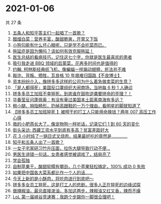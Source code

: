 # 2021-01-06

共 27 条

<!-- BEGIN ZHIHUVIDEO -->
<!-- 最后更新时间 Wed Jan 06 2021 15:22:46 GMT+0800 (CST) -->
1. [五条人和知乎答主们一起唱了一首歌？](https://www.zhihu.com/zvideo/1329450122263580672)
1. [醋熘白菜：营养丰富，酸甜脆爽，开胃又下饭](https://www.zhihu.com/zvideo/1329806412189806592)
1. [小狗勾能有什么坏心眼呢，只是学不会吃菜而已。](https://www.zhihu.com/zvideo/1328272243060088832)
1. [拖延症是因为懒吗？该如何有效克服拖延！](https://www.zhihu.com/zvideo/1329874390603968512)
1. [医生总结的看病技巧，记住这七个字，你就是医生最喜欢的患者](https://www.zhihu.com/zvideo/1330084209919524864)
1. [吸引我走进 BBQ 领域的启蒙菜，花再多时间也是值得的](https://www.zhihu.com/zvideo/1329445395777126400)
1. [约翰. 柯林斯经典纸飞机，像蝙蝠一样煽动翅膀，折法并不难](https://www.zhihu.com/zvideo/1329173205844623360)
1. [敲诈、背叛、牺牲，瓦良格 10 年艰难归国路【不良博士】](https://www.zhihu.com/zvideo/1329891032378060800)
1. [资本纷纷介入，像拼多多这样的公司为什么着急做卖菜的生意？](https://www.zhihu.com/zvideo/1329384701396688896)
1. [「是人都得死」美国反口罩组织大闹商场，当地每 6 秒 1 人确诊](https://www.zhihu.com/zvideo/1329814239184809984)
1. [拼多多员工加班不幸猝死。到底谁在鼓吹逆袭要拼命的歪理？！](https://www.zhihu.com/zvideo/1329549371952467968)
1. [华春莹反问蓬佩奥：有没有量过美国本土距离南海有多远？](https://www.zhihu.com/zvideo/1329841582707355648)
1. [粗小腿、拇指畸形，扔掉高跟鞋的一万个理由，看明星的脚就知道了](https://www.zhihu.com/zvideo/1329793857182605312)
1. [【拼多多员工加班猝死 】被榨干的打工人只能用命换钱？两年 007 高压工作心得](https://www.zhihu.com/zvideo/1329848228213620736)
1. [救的小肥燕长大了，像宠物狗一样听话，记录它们 1 到 60 天的变化](https://www.zhihu.com/zvideo/1328667342558232576)
1. [街头采访: 西藏工资水平到底有多高？贫富差距好大](https://www.zhihu.com/zvideo/1329483457395585024)
1. [花 3 小时炖了一锅日式叉烧肉，结果最好吃的竟然是.............](https://www.zhihu.com/zvideo/1329083759636316160)
1. [知乎和五条人出了一首歌？](https://www.zhihu.com/zvideo/1330123670014861312)
1. [一女子宅家研习竹升压面，拉伤大腿导致行动不便...](https://www.zhihu.com/zvideo/1329755230520168448)
1. [男医生讲错一句话，女患者感觉被调戏了，结局亮了](https://www.zhihu.com/zvideo/1329486752134680576)
1. [学会孤独](https://www.zhihu.com/zvideo/1329819318301564928)
1. [自制苹果干，酸甜软糯有嚼劲，几个苹果轻松搞定，100% 成功 0 失败](https://www.zhihu.com/zvideo/1327953366224080896)
1. [如果把中国各大菜系都比作一个人的话......](https://www.zhihu.com/zvideo/1329821823152738305)
1. [今天上新的是小酥肉，将吃肉进行到底吧～](https://www.zhihu.com/zvideo/1329884658336133120)
1. [拼多多女员工猝死，这是打工人的悲剧，很多人正在猝死的边缘试探](https://www.zhihu.com/zvideo/1329568367104675840)
1. [做辣椒油，最忌直接泼油，多加这两步，辣椒油又红又香，辣而不燥](https://www.zhihu.com/zvideo/1329824247272017920)
1. [LoL 第一届峡谷竞速赛：我跑个步踹你一脚很合理吧！](https://www.zhihu.com/zvideo/1329593507980976128)
<!-- END ZHIHUVIDEO -->
